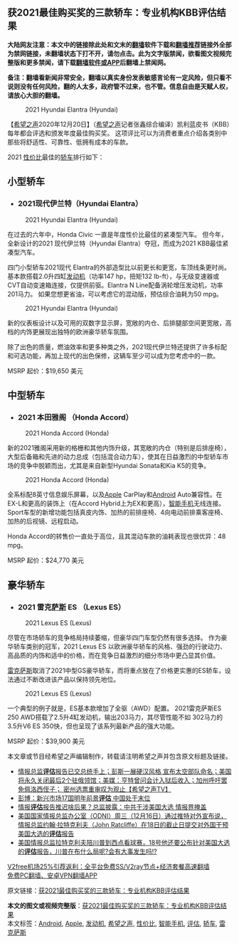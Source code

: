  <h2>获2021最佳购买奖的三款轿车：专业机构KBB评估结果</h2> <p class="notice"><b>大陆网友注意：本文中的链接除此处和文末的<a href="https://github.com/bannedbook/fanqiang" >翻墙</a>软件下载和<a href="https://github.com/killgcd/justmysocks/blob/master/README.md">翻墙推荐</a>链接外全部为禁网链接，未翻墙状态下打不开，请勿点击。此为文字版禁闻，欲看图文视频完整版和更多禁闻，请下载<a href="https://github.com/bannedbook/fanqiang">翻墙软件或APP</a>后翻墙上禁闻网。</p><p>备注：翻墙看新闻非常安全，翻墙以真实身份发表敏感言论有一定风险，但只看不说则没有任何风险，翻的人太多，政府管不过来，也不管。信息自由是天赋人权，请放心大胆的翻墙。</b></p>  <div class="entry"> <figure><figcaption>2021 Hyundai Elantra (Hyundai)</figcaption></figure> <p>【<span class='wp_keywordlink_affiliate'><a href="https://www.soundofhope.org" title="希望之声" target="_blank">希望之声</a></span>2020年12月20日】（<a href="https://www.bannedbook.org/bnews/tag/%e5%b8%8c%e6%9c%9b%e4%b9%8b%e5%a3%b0/" class="st_tag internal_tag" rel="tag" title="标签 希望之声 下的日志">希望之声</a>记者张鑫综合编译）凯利蓝皮书（KBB）每年都会评选和颁发年度最佳购买奖。 这项评比可以为消费者重点介绍各类别中那些将舒适性、可靠性、低拥有成本的车款。</p> <p>2021 <a href="https://www.bannedbook.org/bnews/tag/%E6%80%A7%E4%BB%B7%E6%AF%94/" class="st_tag internal_tag" rel="tag" title="标签 性价比 下的日志">性价比</a>最佳的<a href="https://www.bannedbook.org/bnews/tag/%E8%BD%BF%E8%BD%A6/" class="st_tag internal_tag" rel="tag" title="标签 轿车 下的日志">轿车</a>排行如下：</p> <h2>小型轿车</h2> <ul> <li> <h3>2021现代伊兰特（Hyundai Elantra）</h3> </li> </ul> <figure><figcaption>2021 Hyundai Elantra (Hyundai)</figcaption></figure> <p>在过去的六年中，Honda Civic 一直是年度性价比最佳的紧凑型汽车。 但今年，全新设计的2021 现代伊兰特（Hyundai Elantra）夺冠，而成为2021 KBB最佳紧凑型汽车。</p> <p>四门小型轿车2021现代 Elantra的外部造型比以前更长和更宽，车顶线条更时尚。基本款搭载2.0升四缸<a href="https://www.bannedbook.org/bnews/tag/%e5%8f%91%e5%8a%a8%e6%9c%ba/" class="st_tag internal_tag" rel="tag" title="标签 发动机 下的日志">发动机</a>（功率147 hp，扭矩132 lb-ft），与无级变速器或CVT自动变速箱连接，仅提供前驱。Elantra N Line配备涡轮增压发动机，功率201马力。 如果您想更省油，可以考虑它的混动版，预估综合油耗为50 mpg。</p>  <figure><figcaption>2021 Hyundai Elantra (Hyundai)</figcaption></figure> <p>新的仪表板设计以及可用的双数字显示屏，宽敞的内仓、后排腿部空间更宽敞，高档的内饰更展现出独特的欧洲豪华轿车氛围。</p> <p>除了出色的质量，燃油效率和更多种类之外，2021现代伊兰特还提供了许多标配和可选功能，再加上现代的出色保修，这辆车至少可以成为您考虑中的一款。</p> <p>MSRP 起价：$19,650 美元</p> <h2>中型轿车</h2> <ul> <li> <h3>2021 本田雅阁 （Honda Accord）</h3> </li> </ul> <figure><figcaption>2021 Honda Accord (Honda)</figcaption></figure> <p>新的2021雅阁采用新的格栅和其他内饰升级，其宽敞的内仓（特别是后排座椅），大型后备箱和先进的动力总成（包括混合动力车），使其在日益激烈的中型轿车市场的竞争中脱颖而出，尤其是来自新型Hyundai Sonata和Kia K5的竞争。</p>  <figure><figcaption>2021 Honda Accord (Honda)</figcaption></figure> <p>全系标配8英寸信息娱乐屏幕，以及<a href="https://www.bannedbook.org/bnews/tag/apple/" class="st_tag internal_tag" rel="tag" title="标签 Apple 下的日志">Apple</a> CarPlay和<a href="https://www.bannedbook.org/bnews/tag/android/" class="st_tag internal_tag" rel="tag" title="标签 Android 下的日志">Android</a> Auto兼容性。在EX-L和更高的装饰上（在Accord Hybrid上为EX和更高），<a href="https://www.bannedbook.org/bnews/tag/%e6%99%ba%e8%83%bd%e6%89%8b%e6%9c%ba/" class="st_tag internal_tag" rel="tag" title="标签 智能手机 下的日志">智能手机</a>无线连接。 Sport车型的新增功能包括真皮内饰、加热的前排座椅、4向电动前排乘客座椅、加热的后视镜、远程启动。</p> <p>Honda Accord的转售价一直处于高位，且其混动车款的油耗表现也很优异：48 mpg。</p> <p>MSRP 起价：$24,770 美元</p> <h2>豪华轿车 </h2> <ul> <li> <h3>2021 雷克<span class='wp_keywordlink'><a href="https://www.bannedbook.org/forum5/topic42.html" title="萨斯、诚信与自救" target="_blank">萨斯</a></span> ES （Lexus ES）</h3> </li> </ul> <figure><figcaption>2021 Lexus ES (Lexus)</figcaption></figure> <p>尽管在市场轿车的竞争格局持续萎缩，但豪华四门车型仍然有很多选择。 作为豪华轿车类别的冠军，2021 Lexus ES 以欧洲豪华轿车的风格、强劲的行驶动力、高品质的内饰和适中的价格，而在竞争日益激烈的细分市场中更凸显其价值。 </p>  <p><a href="https://www.bannedbook.org/bnews/tag/%E9%9B%B7%E5%85%8B%E8%90%A8%E6%96%AF/" class="st_tag internal_tag" rel="tag" title="标签 雷克萨斯 下的日志">雷克萨斯</a>取消了2021中型GS豪华轿车，而将重点放在了价格更实惠的ES轿车，设法通过不断改进该产品以保持领先地位。</p> <figure><figcaption>2021 Lexus ES (Lexus)</figcaption></figure> <p>一个典型的例子就是，ES基本款增加了全驱（AWD）配置。 2021雷克萨斯ES 250 AWD搭载了2.5升4缸发动机，输出203马力，其尽管性能不如 302马力的3.5升V6 ES 350快，但也呈现了该系列最新产品的强大功能。</p> <p>MSRP 起价：$39,900 美元</p> <p>本文章或节目经希望之声编辑制作，转载请注明希望之声并包含原文标题及链接。</p>  <ul class='op-related-articles' title='相关阅读'> <li><a href='https://www.bannedbook.org/bnews/cbnews/20201220/1451299.html' target='_blank'>情报总监<b>评估</b>报告已交总统手上；彭斯一展硬汉风格  宣布太空部队命名；美国将永久关闭最后2个驻俄领馆；美媒：亨特曾问会计入狱后收入；加州呼吁罢免佩洛西侄子；  密州选票重审叹为观止【希望之声TV】</a></li> <li><a href='https://www.bannedbook.org/bnews/comments/20201218/1450024.html' target='_blank'>彭博：新兴市场17国明年前景<b>评估</b> 中国处于末位</a></li> <li><a href='https://www.bannedbook.org/bnews/topimagenews/20201218/1449985.html' target='_blank'>情报<b>评估</b>报告推迟啥后果？总监披露：中共干涉美国大选 情报界掩盖</a></li> <li><a href='https://www.bannedbook.org/bnews/bannedvideo/20201217/1449730.html' target='_blank'>美国国家情报总监办公室（ODNI）周三（12月16日）通过推特对外宣布说，情报总监约翰·拉特克利夫（John Ratcliffe）在18日的截止日提交对外国干预美国大选的<b>评估</b>报告</a></li> <li><a href='https://www.bannedbook.org/bnews/bannedvideo/20201217/1449278.html' target='_blank'>美国情报总监拉特克利夫陪川普到西点看球赛，18号他还要公布针对美国大选的<b>评估</b>报告，川普在布什么局呢?会有大事发生吗!?</a></li> </ul> <p class="texttj"> <a href="https://www.bannedbook.org/forum23/topic22702.html" target="_blank">V2free机场25%引荐返利：全平台免费SS/V2ray节点+经济套餐高速翻墙</a><br/> <a href="https://github.com/bannedbook/fanqiang/wiki/%E7%A6%81%E9%97%BB%E7%BD%91%E5%AE%89%E5%8D%93%E7%BF%BB%E5%A2%99%E6%96%B0%E9%97%BBAPP" target="_blank">免费PC翻墙、安卓VPN翻墙APP</a></p><p>原文链接：<a class="src_link"  href="https://www.soundofhope.org/post/455623" target="_blank">获2021最佳购买奖的三款轿车：专业机构KBB评估结果</a></p><a name='sharetosocial'></a>       <div><b>本文的图文或视频完整版</b>：<a href='https://www.bannedbook.org/bnews/comments/20201221/1451842.html'>获2021最佳购买奖的三款轿车：专业机构KBB评估结果</a></div>  </div><!--END ENTRY--> <div class="postfooter"> <div>本文标签：<a href="https://www.bannedbook.org/bnews/tag/android/" rel="tag">Android</a>, <a href="https://www.bannedbook.org/bnews/tag/apple/" rel="tag">Apple</a>, <a href="https://www.bannedbook.org/bnews/tag/%e5%8f%91%e5%8a%a8%e6%9c%ba/" rel="tag">发动机</a>, <a href="https://www.bannedbook.org/bnews/tag/%e5%b8%8c%e6%9c%9b%e4%b9%8b%e5%a3%b0/" rel="tag">希望之声</a>, <a href="https://www.bannedbook.org/bnews/tag/%E6%80%A7%E4%BB%B7%E6%AF%94/" rel="tag">性价比</a>, <a href="https://www.bannedbook.org/bnews/tag/%e6%99%ba%e8%83%bd%e6%89%8b%e6%9c%ba/" rel="tag">智能手机</a>, <a href="https://www.bannedbook.org/bnews/tag/%E8%AF%84%E4%BC%B0/" rel="tag">评估</a>, <a href="https://www.bannedbook.org/bnews/tag/%E8%BD%BF%E8%BD%A6/" rel="tag">轿车</a>, <a href="https://www.bannedbook.org/bnews/tag/%E9%9B%B7%E5%85%8B%E8%90%A8%E6%96%AF/" rel="tag">雷克萨斯</a></div>  </div><!--END POSTFOOTER--> 